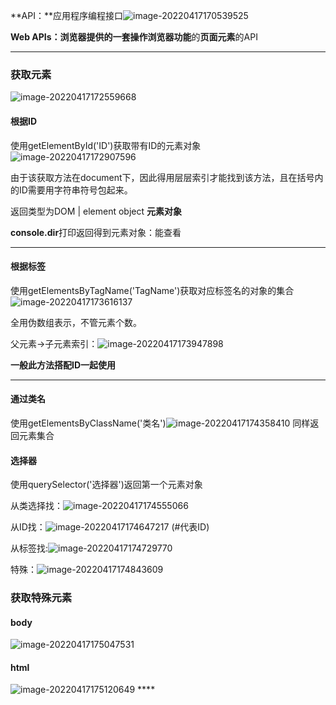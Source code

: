 **API：**应用程序编程接口![image-20220417170539525](D:\报告\Report\pic\\image-20220417170539525.png) 

**Web APIs：**浏览器提供的一套操作**浏览器功能**的**页面元素**的API

---------

### 获取元素

![image-20220417172559668](D:\报告\Report\pic\\image-20220417172559668-16533119883401.png) 

#### 根据ID

使用getElementById('ID')获取带有ID的元素对象![image-20220417172907596](D:\报告\Report\pic\\image-20220417172907596-16533119883412.png) 

由于该获取方法在document下，因此得用层层索引才能找到该方法，且在括号内的ID需要用字符串符号包起来。

返回类型为DOM | element  object **元素对象**

**console.dir**打印返回得到元素对象：能查看

--------



#### 根据标签

使用getElementsByTagName('TagName')获取对应标签名的对象的集合![image-20220417173616137](D:\报告\Report\pic\\image-20220417173616137-16533119883413.png) 

全用伪数组表示，不管元素个数。



父元素->子元素索引：![image-20220417173947898](D:\报告\Report\pic\/image-20220417173947898.png) 

**一般此方法搭配ID一起使用**

------



#### 通过类名

使用getElementsByClassName('类名')![image-20220417174358410](D:\报告\Report\pic\/image-20220417174358410.png) 同样返回元素集合



#### 选择器

使用querySelector('选择器')返回第一个元素对象   

从类选择找：![image-20220417174555066](D:\报告\Report\pic\\image-20220417174555066-16533119883414.png) 

从ID找：![image-20220417174647217](D:\报告\Report\pic\\image-20220417174647217-16533119883415.png) (#代表ID)

从标签找:![image-20220417174729770](D:\报告\Report\pic\\image-20220417174729770-16533119883416.png) 

特殊：![image-20220417174843609](D:\报告\Report\pic\\image-20220417174843609-16533119883417.png) 

### 获取特殊元素

#### body

![image-20220417175047531](D:\报告\Report\pic\\image-20220417175047531-16533119883418.png) 

#### html

![image-20220417175120649](D:/报告/学习报告/pic/image-20220417175120649.png) ****
